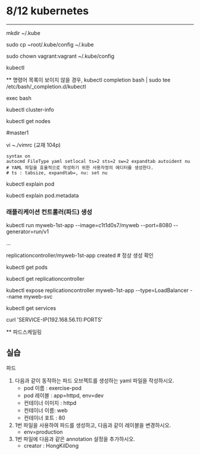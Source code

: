 # 8/12 kubernetes 

---



mkdir ~/.kube

sudo cp ~root/.kube/config ~/.kube

sudo chown vagrant:vagrant ~/.kube/config

kubectl

** 명령어 목록이 보이지 않을 경우, kubectl completion bash | sudo tee /etc/bash/_completion.d/kubectl

exec bash

kubectl cluster-info

kubectl get nodes



#master1

vi ~./vimrc (교재 104p)

```
syntax on
autocmd FileType yaml setlocal ts=2 sts=2 sw=2 expandtab autoident nu
# YAML 파일을 효율적으로 작성하기 위한 사용자정의 에디터를 생성한다.
# ts : tabsize, expandtab=, nu: set nu
```



kubectl explain pod

kubectl explain pod.metadata



### 래플리케이션 컨트롤러(파드) 생성

kubectl run myweb-1st-app --image=c1t1d0s7/myweb --port=8080 --generator=run/v1

...

replicationcontroller/myweb-1st-app created	# 정상 생성 확인

kubectl get pods

kubectl get replicationcontroller

kubectl expose replicationcontroller myweb-1st-app --type=LoadBalancer --name myweb-svc

kubectl get services

curl 'SERVICE-IP(192.168.56.11):PORTS'



** 파드스케일링









## 실습

파드

1. 다음과 같이 동작하는 파드 오브젝트를 생성하는 yaml 파일을 작성하시오.
   - pod 이름 : exercise-pod
   - pod 레이블 : app=httpd, env=dev
   - 컨테이너 이미지 : httpd
   - 컨테이너 이름: web
   - 컨테이너 포트 : 80
2. 1번 파일을 사용하여 파드를 생성하고, 다음과 같이 레이블을 변경하시오.
   - env=production
3. 1번 파일에 다음과 같은 annotation 설정을 추가하시오.
   - creator : HongKilDong